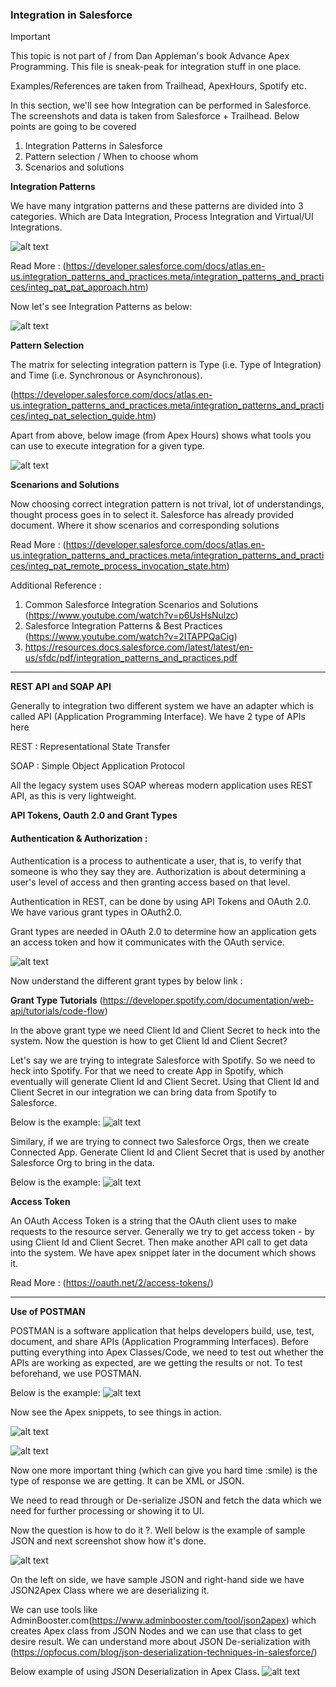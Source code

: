 ### Integration in Salesforce

> [!IMPORTANT]  
This topic is not part of / from Dan Appleman's book Advance Apex Programming. This file is sneak-peak for integration stuff in one place.

Examples/References are taken from Trailhead, ApexHours, Spotify etc.

In this section, we'll see how Integration can be performed in Salesforce. The screenshots and data is taken from Salesforce + Trailhead. Below points are going to be covered

1. Integration Patterns in Salesforce
2. Pattern selection / When to choose whom
3. Scenarios and solutions


**Integration Patterns**

We have many intgration patterns and these patterns are divided into 3 categories. Which are Data Integration, Process Integration and Virtual/UI Integrations.

![alt text](IntegrationPatternsCategory.png)

Read More : (https://developer.salesforce.com/docs/atlas.en-us.integration_patterns_and_practices.meta/integration_patterns_and_practices/integ_pat_pat_approach.htm)


Now let's see Integration Patterns as below:

![alt text](IntegrationPatterns.png)


**Pattern Selection**

The matrix for selecting integration pattern is Type (i.e. Type of Integration) and Time (i.e. Synchronous or Asynchronous).

(https://developer.salesforce.com/docs/atlas.en-us.integration_patterns_and_practices.meta/integration_patterns_and_practices/integ_pat_selection_guide.htm)

Apart from above, below image (from Apex Hours) shows what tools you can use to execute integration for a given type.

![alt text](PatternSelection.png)


**Scenarions and Solutions**

Now choosing correct integration pattern is not trival, lot of understandings, thought process goes in to select it. Salesforce has already provided document. Where it show scenarios and corresponding solutions

Read More : (https://developer.salesforce.com/docs/atlas.en-us.integration_patterns_and_practices.meta/integration_patterns_and_practices/integ_pat_remote_process_invocation_state.htm)

Additional Reference :
1. Common Salesforce Integration Scenarios and Solutions (https://www.youtube.com/watch?v=p6UsHsNulzc)
2. Salesforce Integration Patterns & Best Practices (https://www.youtube.com/watch?v=2ITAPPQaCig)
3. https://resources.docs.salesforce.com/latest/latest/en-us/sfdc/pdf/integration_patterns_and_practices.pdf

-----

**REST API and SOAP API**

Generally to integration two different system we have an adapter which is called API (Application Programming Interface). We have 2 type of APIs here

REST : Representational State Transfer

SOAP : Simple Object Application Protocol

All the legacy system uses SOAP whereas modern application uses REST API, as this is very lightweight.

**API Tokens, Oauth 2.0 and Grant Types**

#### Authentication & Authorization : 
Authentication is a process to authenticate a user, that is, to verify that someone is who they say they are. Authorization is about determining a user's level of access and then granting access based on that level.

Authentication in REST, can be done by using API Tokens and OAuth 2.0. We have various grant types in OAuth2.0.

Grant types are needed in OAuth 2.0 to determine how an application gets an access token and how it communicates with the OAuth service.

![alt text](AuthenticationGrantType.png)


Now understand the different grant types by below link : 

**Grant Type Tutorials** (https://developer.spotify.com/documentation/web-api/tutorials/code-flow)


In the above grant type we need Client Id and Client Secret to heck into the system. Now the question is how to get Client Id and Client Secret?

Let's say we are trying to integrate Salesforce with Spotify. So we need to heck into Spotify. For that we need to create App in Spotify, which eventually will generate Client Id and Client Secret. Using that Client Id and Client Secret in our integration we can bring data from Spotify to Salesforce.

Below is the example:
![alt text](SpotifyApp.png)

Similary, if we are trying to connect two Salesforce Orgs, then we create Connected App. Generate Client Id and Client Secret that is used by another Salesforce Org to bring in the data.

Below is the example:
![alt text](ConnectedApp.png)


**Access Token**

An OAuth Access Token is a string that the OAuth client uses to make requests to the resource server.
Generally we try to get access token - by using Client Id and Client Secret.
Then make another API call to get data into the system. We have apex snippet later in the document which shows it.

Read More : (https://oauth.net/2/access-tokens/)

-----

**Use of POSTMAN**

POSTMAN is a software application that helps developers build, use, test, document, and share APIs (Application Programming Interfaces). Before putting everything into Apex Classes/Code, we need to test out whether the APIs are working as expected, are we getting the results or not. To test beforehand, we use POSTMAN.

Below is the example:
![alt text](PostmanApp.png)

Now see the Apex snippets, to see things in action.

![alt text](GithubApiCalloutVF.png)

![alt text](GithubApiCalloutController.png)


Now one more important thing (which can give you hard time :smile) is the type of response we are getting. It can be XML or JSON.

We need to read through  or De-serialize JSON and fetch the data which we need for further processing or showing it to UI.

Now the question is how to do it ?. Well below is the example of sample JSON and next screenshot show how it's done.

![alt text](JSONDeserializing.png)

On the left on side, we have sample JSON and right-hand side we have JSON2Apex Class where we are deserializing it.

We can use tools like AdminBooster.com(https://www.adminbooster.com/tool/json2apex) which creates Apex class from JSON Nodes and we can use that class to get desire result. We can understand more about JSON De-serialization with (https://opfocus.com/blog/json-deserialization-techniques-in-salesforce/)


Below example of using JSON Deserialization in Apex Class.
![alt text](JSONApex.png)